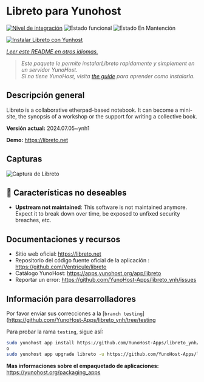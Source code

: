 <!--
Este archivo README esta generado automaticamente<https://github.com/YunoHost/apps/tree/master/tools/readme_generator>
No se debe editar a mano.
-->

# Libreto para Yunohost

[![Nivel de integración](https://dash.yunohost.org/integration/libreto.svg)](https://ci-apps.yunohost.org/ci/apps/libreto/) ![Estado funcional](https://ci-apps.yunohost.org/ci/badges/libreto.status.svg) ![Estado En Mantención](https://ci-apps.yunohost.org/ci/badges/libreto.maintain.svg)

[![Instalar Libreto con Yunhost](https://install-app.yunohost.org/install-with-yunohost.svg)](https://install-app.yunohost.org/?app=libreto)

*[Leer este README en otros idiomas.](./ALL_README.md)*

> *Este paquete le permite instalarLibreto rapidamente y simplement en un servidor YunoHost.*  
> *Si no tiene YunoHost, visita [the guide](https://yunohost.org/install) para aprender como instalarla.*

## Descripción general

Libreto is a collaborative etherpad-based notebook. It can become a mini-site, the synopsis of a workshop or the support for writing a collective book.


**Versión actual:** 2024.07.05~ynh1

**Demo:** <https://libreto.net>

## Capturas

![Captura de Libreto](./doc/screenshots/menu.png)

## :red_circle: Características no deseables

- **Upstream not maintained**: This software is not maintained anymore. Expect it to break down over time, be exposed to unfixed security breaches, etc.

## Documentaciones y recursos

- Sitio web oficial: <https://libreto.net>
- Repositorio del código fuente oficial de la aplicación : <https://github.com/Ventricule/libreto>
- Catálogo YunoHost: <https://apps.yunohost.org/app/libreto>
- Reportar un error: <https://github.com/YunoHost-Apps/libreto_ynh/issues>

## Información para desarrolladores

Por favor enviar sus correcciones a la [`branch testing`](https://github.com/YunoHost-Apps/libreto_ynh/tree/testing

Para probar la rama `testing`, sigue asÍ:

```bash
sudo yunohost app install https://github.com/YunoHost-Apps/libreto_ynh/tree/testing --debug
o
sudo yunohost app upgrade libreto -u https://github.com/YunoHost-Apps/libreto_ynh/tree/testing --debug
```

**Mas informaciones sobre el empaquetado de aplicaciones:** <https://yunohost.org/packaging_apps>
